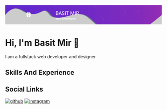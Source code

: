 <img src="https://github.com/basitmir2020/basitmir2020/blob/master/banner-728x90.5f46498639dd8.jpg"/>

# Hi, I'm Basit Mir 👋 

I am a fullstack web developer and designer 

## Skills And Experience

## Social Links
[<img src='https://cdn.jsdelivr.net/npm/simple-icons@3.0.1/icons/github.svg' alt='github' height='30'>](https://github.com/basitmir2020)  [<img src='https://cdn.jsdelivr.net/npm/simple-icons@3.0.1/icons/instagram.svg' alt='instagram' height='30'>](https://www.instagram.com/basit_yousuf_mir/)  


 
